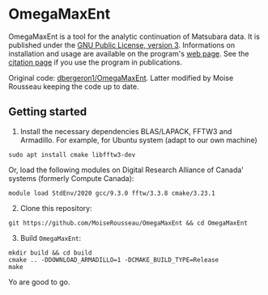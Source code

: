 # OmegaMaxEnt

OmegaMaxEnt is a tool for the analytic continuation of Matsubara data. 
It is published under the [GNU Public License, version 3][license].
Informations on installation and usage are available on the program's [web page][OME_web].
See the [citation page][cite] if you use the program in publications.

Original code: [dbergeron1/OmegaMaxEnt](https://github.com/dbergeron1/OmegaMaxEnt).
Latter modified by Moise Rousseau keeping the code up to date.

## Getting started

1. Install the necessary dependencies BLAS/LAPACK, FFTW3 and Armadillo.
For example, for Ubuntu system (adapt to our own machine)
```
sudo apt install cmake libfftw3-dev
```
Or, load the following modules on Digital Research Alliance of Canada' systems (formerly Compute Canada):
```
module load StdEnv/2020 gcc/9.3.0 fftw/3.3.8 cmake/3.23.1
```

2. Clone this repository:
```
git https://github.com/MoiseRousseau/OmegaMaxEnt && cd OmegaMaxEnt
```

3. Build `OmegaMaxEnt`:
```
mkdir build && cd build
cmake .. -DDOWNLOAD_ARMADILLO=1 -DCMAKE_BUILD_TYPE=Release
make
```

Yo are good to go.

[cite]: https://www.physique.usherbrooke.ca/MaxEnt/index.php?title=Citation
[OME_web]: https://www.physique.usherbrooke.ca/MaxEnt/index.php/Main_Page
[license]: http://www.gnu.org/licenses/gpl.html
